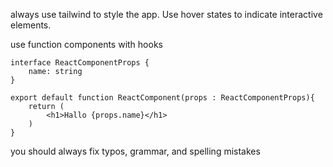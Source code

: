 always use tailwind to style the app.
Use hover states to indicate interactive elements.

use function components with hooks

```tsx
interface ReactComponentProps {
    name: string
}

export default function ReactComponent(props : ReactComponentProps){
    return (
        <h1>Hallo {props.name}</h1>
    )
}
```

you should always fix typos, grammar, and spelling mistakes
